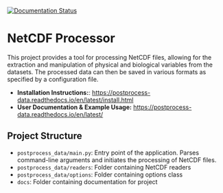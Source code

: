 [![Documentation Status](https://readthedocs.org/projects/postprocess-data/badge/?version=latest)](https://postprocess-data.readthedocs.io/en/latest/?badge=latest)

# NetCDF Processor

This project provides a tool for processing NetCDF files, allowing for the extraction and manipulation of physical and biological variables from the datasets. The processed data can then be saved in various formats as specified by a configuration file.

- **Installation Instructions:**: https://postprocess-data.readthedocs.io/en/latest/install.html
- **User Documentation & Example Usage:** https://postprocess-data.readthedocs.io/en/latest/

## Project Structure

- `postprocess_data/main.py`: Entry point of the application. Parses command-line arguments and initiates the processing of NetCDF files.
- `postprocess_data/readers`: Folder containing NetCDF readers
- `postprocess_data/options`: Folder containing options class
- `docs`: Folder containing documentation for project

